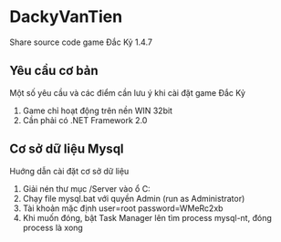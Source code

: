 # DackyVanTien
Share source code game Đắc Kỷ 1.4.7


## Yêu cầu cơ bản
Một số yêu cầu và các điểm cần lưu ý khi cài đặt game Đắc Kỷ

1. Game chỉ hoạt động trên nền WIN 32bit
2. Cần phải có .NET Framework 2.0

## Cơ sở dữ liệu Mysql
Huớng dẫn cài đặt cơ sở dữ liệu

1. Giải nén thư mục /Server vào ổ C:
2. Chạy file mysql.bat với quyền Admin (run as Administrator)
3. Tài khoản mặc định user=root password=WMeRc2xb
4. Khi muốn đóng, bật Task Manager lên tìm process mysql-nt, đóng process là xong

